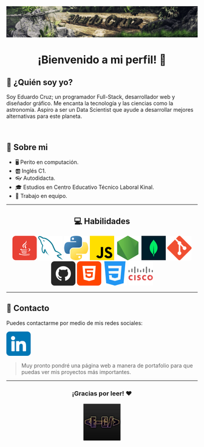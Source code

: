 <div align="center">
  <a href="https://github.com/ecruz-2021122">
    <img src="./assets/img/banner.png" alt="Logo">
  </a>
</div>

<p></p>

<div align="center">

<h1><strong>¡Bienvenido a mi perfil! 👋</strong></h1>

</div>

## **🤔 ¿Quién soy yo?** ##

Soy Eduardo Cruz; un programador Full-Stack, desarrollador web y diseñador gráfico. Me encanta la tecnología y las ciencias como la astronomía. Aspiro a ser un Data Scientist que ayude a desarrollar mejores alternativas para este planeta.

<br>

## **📖 Sobre mi** ##

- 🖥️ Perito en computación.
- 🆎 Inglés C1.
- 👓 Autodidacta.
- 🎓 Estudios en Centro Educativo Técnico Laboral Kinal.
- 👊 Trabajo en equipo.

<hr>


<div align="center"> 
<h2><strong>💻 Habilidades</strong></h2>
    <img src="./assets/img/java.png">
    <img src="./assets/img/mysql.png">
    <img src="./assets/img/python.png">
    <img src="./assets/img/js.png">
    <img src="./assets/img/nodejs.png">
    <img src="./assets/img/mongo.png">
    <img src="./assets/img/git.png">
    <img src="./assets/img/github.png">
    <img src="./assets/img/html-5.png">
    <img src="./assets/img/css-3.png">
    <img src="./assets/img/cisco.png">
</div>

<hr>

## **📒 Contacto** ##

Puedes contactarme por medio de mis redes sociales:

  <a href="https://www.linkedin.com/in/euar/">
    <img src="./assets/img/linkedin.png" alt="Logo">
  </a>

<p>

> Muy pronto pondré una página web a manera de portafolio para que puedas ver mis proyectos más importantes.

<hr>

<div align="center">
<h3>¡Gracias por leer! ❤️</h3>
  <a href="https://github.com/ecruz-2021122">
    <img src="./assets/img/icon.png" alt="Footer" height="100">
  </a>
</div>